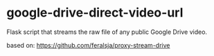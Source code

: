 # google-drive-direct-video-url
Flask script that streams the raw file of any public Google Drive video.


based on: https://github.com/feralsja/proxy-stream-drive
